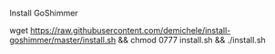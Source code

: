 Install GoShimmer 

wget https://raw.githubusercontent.com/demichele/install-goshimmer/master/install.sh && chmod 0777 install.sh && ./install.sh

